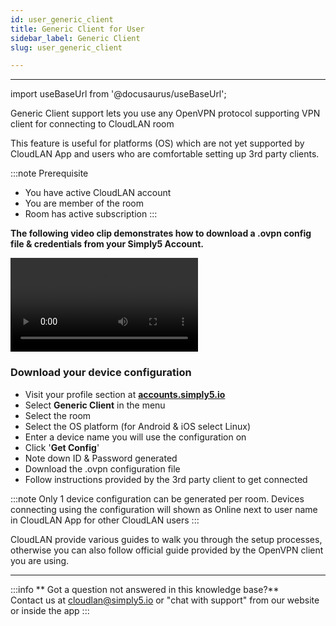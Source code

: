 ```yaml
---
id: user_generic_client
title: Generic Client for User
sidebar_label: Generic Client
slug: user_generic_client

---
```

---

import useBaseUrl from '@docusaurus/useBaseUrl';

Generic Client support lets you use any OpenVPN protocol supporting VPN client for connecting to CloudLAN room <br />

This feature is useful for platforms (OS) which are not yet supported by CloudLAN App and users who are comfortable setting up 3rd party clients. <br />


:::note Prerequisite
- You have active CloudLAN account
- You are member of the room 
- Room has active subscription
:::


**The following video clip demonstrates how to download a .ovpn config file & credentials from your Simply5 Account.**
<div className = "iframe_container">
   <video className="responsive-iframe" src={useBaseUrl("videos/Generic_client.mp4")} title="Download Generic client config" autoPlay="true" controls></video>
</div>

### Download your device configuration
- Visit your profile section at [**accounts.simply5.io**](http://accounts.simply5.io/) 
- Select **Generic Client** in the menu
- Select the room 
- Select the OS platform (for Android & iOS select Linux)
- Enter a device name you will use the configuration on
- Click '**Get Config**'
- Note down ID & Password generated
- Download the .ovpn configuration file 
- Follow instructions provided by the 3rd party client to get connected

:::note
Only 1 device configuration can be generated per room. Devices connecting using the configuration will shown as Online next to user name in CloudLAN App for other CloudLAN users
:::

CloudLAN provide various guides to walk you through the setup processes, otherwise you can also follow official guide provided by the OpenVPN client you are using.


---
:::info
 ** Got a question not answered in this knowledge base?** <br />
 Contact us at [cloudlan@simply5.io](mailto:cloudlan@simply5.io) or "chat with support" from our website or inside the app
:::